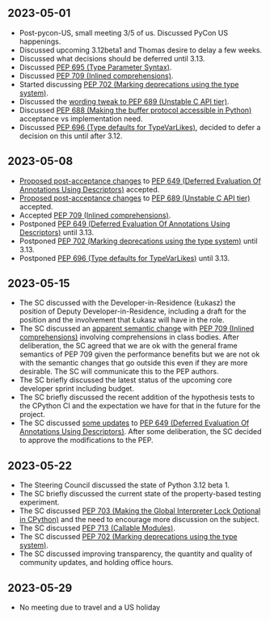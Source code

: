 ## 2023-05-01

- Post-pycon-US, small meeting 3/5 of us. Discussed PyCon US happenings.
- Discussed upcoming 3.12beta1 and Thomas desire to delay a few weeks.
- Discussed what decisions should be deferred until 3.13.
- Discussed [PEP 695 (Type Parameter
  Syntax)](https://peps.python.org/pep-0695/).
- Discussed [PEP 709 (Inlined
  comprehensions)](https://peps.python.org/pep-0709/).
- Started discussing [PEP 702 (Marking deprecations using the type
  system)](https://peps.python.org/pep-0702/).
- Discussed the [wording tweak to PEP 689 (Unstable C API
  tier)](https://github.com/python/steering-council/issues/185).
- Discussed [PEP 688 (Making the buffer protocol accessible in
  Python)](https://peps.python.org/pep-0688/) acceptance vs implementation
  need.
- Discussed [PEP 696 (Type defaults for
  TypeVarLikes)](https://peps.python.org/pep-0696/), decided to defer a
  decision on this until after 3.12.

## 2023-05-08


- [Proposed post-acceptance
  changes](https://github.com/python/steering-council/issues/187) to [PEP
  649 (Deferred Evaluation Of Annotations Using
  Descriptors)](https://peps.python.org/pep-0649/) accepted.
- [Proposed post-acceptance
  changes](https://github.com/python/steering-council/issues/185) to [PEP
  689 (Unstable C API tier)](https://peps.python.org/pep-0689/) accepted.
- Accepted [PEP 709 (Inlined
  comprehensions)](https://peps.python.org/pep-0709/).
- Postponed [PEP 649 (Deferred Evaluation Of Annotations Using
  Descriptors)](https://peps.python.org/pep-0649/) until 3.13.
- Postponed [PEP 702 (Marking deprecations using the type
  system)](https://peps.python.org/pep-0702/) until 3.13.
- Postponed [PEP 696 (Type defaults for
  TypeVarLikes)](https://peps.python.org/pep-0696/) until 3.13.

## 2023-05-15

- The SC discussed with the Developer-in-Residence (Łukasz) the position of
  Deputy Developer-in-Residence, including a draft for the position and the
  involvement that Łukasz will have in the role.
- The SC discussed an [apparent semantic
  change](https://discuss.python.org/t/pep-709-one-behavior-change-that-was-missed-in-the-pep/26691)
  with [PEP 709 (Inlined comprehensions)](https://peps.python.org/pep-0709/)
  involving comprehensions in class bodies. After deliberation, the SC
  agreed that we are ok with the general frame semantics of PEP 709 given
  the performance benefits but we are not ok with the semantic changes that
  go outside this even if they are more desirable. The SC will communicate
  this to the PEP authors.
- The SC briefly discussed the latest status of the upcoming core developer
  sprint including budget.
- The SC briefly discussed the recent addition of the hypothesis tests to
  the CPython CI and the expectation we have for that in the future for the
  project.
- The SC discussed [some
  updates](https://github.com/python/peps/pull/3138/files) to [PEP 649
  (Deferred Evaluation Of Annotations Using
  Descriptors)](https://peps.python.org/pep-0649/). After some deliberation,
  the SC decided to approve the modifications to the PEP.

## 2023-05-22

- The Steering Council discussed the state of Python 3.12 beta 1.
- The SC briefly discussed the current state of the property-based testing
  experiment.
- The SC discussed [PEP 703 (Making the Global Interpreter Lock Optional in
  CPython)](https://peps.python.org/pep-0703/) and the need to encourage
  more discussion on the subject.
- The SC discussed [PEP 713 (Callable
  Modules)](https://peps.python.org/pep-0713/).
- The SC discussed [PEP 702 (Marking deprecations using the type
  system)](https://peps.python.org/pep-0702/).
- The SC discussed improving transparency, the quantity and quality of
  community updates, and holding office hours.

## 2023-05-29

- No meeting due to travel and a US holiday
